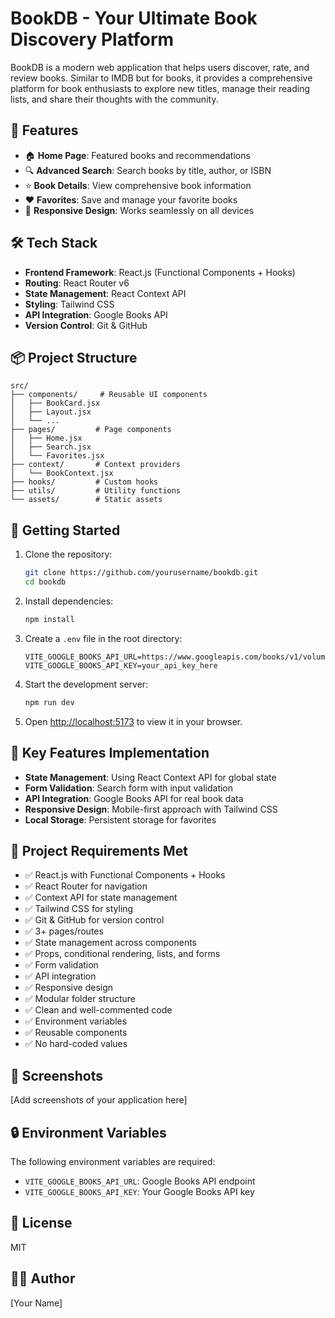 # BookDB - Your Ultimate Book Discovery Platform

BookDB is a modern web application that helps users discover, rate, and review books. Similar to IMDB but for books, it provides a comprehensive platform for book enthusiasts to explore new titles, manage their reading lists, and share their thoughts with the community.

## 🚀 Features

- 🏠 **Home Page**: Featured books and recommendations
- 🔍 **Advanced Search**: Search books by title, author, or ISBN
- ⭐ **Book Details**: View comprehensive book information
- ❤️ **Favorites**: Save and manage your favorite books
- 📱 **Responsive Design**: Works seamlessly on all devices

## 🛠️ Tech Stack

- **Frontend Framework**: React.js (Functional Components + Hooks)
- **Routing**: React Router v6
- **State Management**: React Context API
- **Styling**: Tailwind CSS
- **API Integration**: Google Books API
- **Version Control**: Git & GitHub

## 📦 Project Structure

```
src/
├── components/     # Reusable UI components
│   ├── BookCard.jsx
│   ├── Layout.jsx
│   └── ...
├── pages/         # Page components
│   ├── Home.jsx
│   ├── Search.jsx
│   └── Favorites.jsx
├── context/       # Context providers
│   └── BookContext.jsx
├── hooks/         # Custom hooks
├── utils/         # Utility functions
└── assets/        # Static assets
```

## 🚀 Getting Started

1. Clone the repository:
   ```bash
   git clone https://github.com/yourusername/bookdb.git
   cd bookdb
   ```

2. Install dependencies:
   ```bash
   npm install
   ```

3. Create a `.env` file in the root directory:
   ```env
   VITE_GOOGLE_BOOKS_API_URL=https://www.googleapis.com/books/v1/volumes
   VITE_GOOGLE_BOOKS_API_KEY=your_api_key_here
   ```

4. Start the development server:
   ```bash
   npm run dev
   ```

5. Open [http://localhost:5173](http://localhost:5173) to view it in your browser.

## 📝 Key Features Implementation

- **State Management**: Using React Context API for global state
- **Form Validation**: Search form with input validation
- **API Integration**: Google Books API for real book data
- **Responsive Design**: Mobile-first approach with Tailwind CSS
- **Local Storage**: Persistent storage for favorites

## 🎯 Project Requirements Met

- ✅ React.js with Functional Components + Hooks
- ✅ React Router for navigation
- ✅ Context API for state management
- ✅ Tailwind CSS for styling
- ✅ Git & GitHub for version control
- ✅ 3+ pages/routes
- ✅ State management across components
- ✅ Props, conditional rendering, lists, and forms
- ✅ Form validation
- ✅ API integration
- ✅ Responsive design
- ✅ Modular folder structure
- ✅ Clean and well-commented code
- ✅ Environment variables
- ✅ Reusable components
- ✅ No hard-coded values

## 📸 Screenshots

[Add screenshots of your application here]

## 🔒 Environment Variables

The following environment variables are required:

- `VITE_GOOGLE_BOOKS_API_URL`: Google Books API endpoint
- `VITE_GOOGLE_BOOKS_API_KEY`: Your Google Books API key

## 📄 License

MIT

## 👨‍💻 Author

[Your Name]
